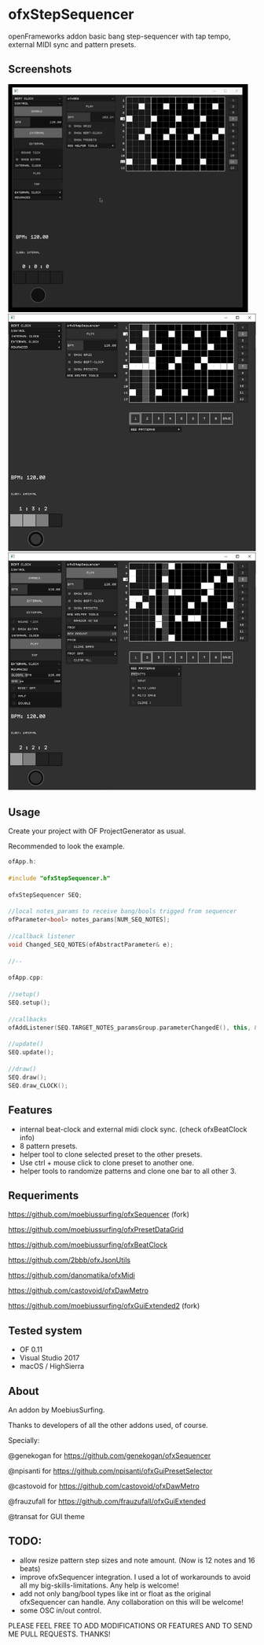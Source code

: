 # ofxStepSequencer

openFrameworks addon basic bang step-sequencer with tap tempo, external MIDI sync and pattern presets.



## Screenshots

![Alt text](/ofxStepSequencer.gif?raw=true "ofxStepSequencer.gif")
![Alt text](/screenshot1.JPG?raw=true "screenshot1")
![Alt text](/screenshot2.JPG?raw=true "screenshot2")



## Usage

Create your project with OF ProjectGenerator as usual.

Recommended to look the example.

```c++
ofApp.h:

#include "ofxStepSequencer.h"

ofxStepSequencer SEQ;

//local notes_params to receive bang/bools trigged from sequencer
ofParameter<bool> notes_params[NUM_SEQ_NOTES];

//callback listener
void Changed_SEQ_NOTES(ofAbstractParameter& e);

//--

ofApp.cpp:

//setup()
SEQ.setup();

//callbacks
ofAddListener(SEQ.TARGET_NOTES_paramsGroup.parameterChangedE(), this, &ofApp::Changed_SEQ_NOTES);

//update()
SEQ.update();

//draw()
SEQ.draw();
SEQ.draw_CLOCK();
```



## Features

- internal beat-clock and external midi clock sync. (check ofxBeatClock info)
- 8 pattern presets.
- helper tool to clone selected preset to the other presets. 
- Use ctrl + mouse click to clone preset to another one.
- helper tools to randomize patterns and clone one bar to all other 3.



## Requeriments

https://github.com/moebiussurfing/ofxSequencer (fork)

https://github.com/moebiussurfing/ofxPresetDataGrid

https://github.com/moebiussurfing/ofxBeatClock

https://github.com/2bbb/ofxJsonUtils

https://github.com/danomatika/ofxMidi

https://github.com/castovoid/ofxDawMetro

https://github.com/moebiussurfing/ofxGuiExtended2 (fork)



## Tested system

- OF 0.11
- Visual Studio 2017
- macOS / HighSierra



## About

An addon by MoebiusSurfing.

Thanks to developers of all the other addons used, of course.

Specially:

@genekogan for https://github.com/genekogan/ofxSequencer

@npisanti for https://github.com/npisanti/ofxGuiPresetSelector 

@castovoid for https://github.com/castovoid/ofxDawMetro

@frauzufall for https://github.com/frauzufall/ofxGuiExtended

@transat for GUI theme



## TODO:

- allow resize pattern step sizes and note amount. (Now is 12 notes and 16 beats)
- improve ofxSequencer integration. I used a lot of workarounds to avoid all my big-skills-limitations. Any help is welcome!
- add not only bang/bool types like int or float as the original ofxSequencer can handle. Any collaboration on this will be welcome!
- some OSC in/out control.



PLEASE FEEL FREE TO ADD MODIFICATIONS OR FEATURES AND TO SEND ME PULL REQUESTS. THANKS!
